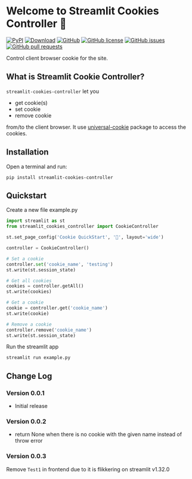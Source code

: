 # Welcome to Streamlit Cookies Controller 🍪

[![PyPI][pypi_badge]][pypi_link]
[![Download][pypi_download_badge]][pypi_link]
[![GitHub][github_badge]][github_link]
[![GitHub license][license_badge]][license_link]
[![GitHub issues][issue_badge]][issue_link]
[![GitHub pull requests][pull_badge]][pull_link]

Control client browser cookie for the site.

## What is Streamlit Cookie Controller?
`streamlit-cookies-controller` let you

- get cookie(s)
- set cookie
- remove cookie

from/to the client browser.
It use [universal-cookie](https://www.npmjs.com/package/universal-cookie) package to access the cookies.


## Installation
Open a terminal and run:
``` terminal
pip install streamlit-cookies-controller
```


## Quickstart
Create a new file example.py
``` python
import streamlit as st
from streamlit_cookies_controller import CookieController

st.set_page_config('Cookie QuickStart', '🍪', layout='wide')

controller = CookieController()

# Set a cookie
controller.set('cookie_name', 'testing')
st.write(st.session_state)

# Get all cookies
cookies = controller.getAll()
st.write(cookies)

# Get a cookie
cookie = controller.get('cookie_name')
st.write(cookie)

# Remove a cookie
controller.remove('cookie_name')
st.write(st.session_state)
```
Run the streamlit app
``` terminal
streamlit run example.py
```


## Change Log
### Version 0.0.1
- Initial release
### Version 0.0.2
- return None when there is no cookie with the given name instead of throw error
### Version 0.0.3
Remove `Test1` in frontend due to it is flikkering on streamlit v1.32.0


[pypi_badge]: https://img.shields.io/pypi/v/streamlit-cookies-controller.svg
[pypi_link]: https://pypi.org/project/streamlit-cookies-controller
[pypi_download_badge]: https://static.pepy.tech/badge/streamlit-cookies-controller
[github_badge]: https://badgen.net/badge/icon/GitHub?icon=github&color=black&label
[github_link]: https://github.com/NathanChen198/streamlit-cookies-controller
[license_badge]: https://img.shields.io/badge/Licence-MIT-gr.svg
[license_link]: https://github.com/NathanChen198/streamlit-cookies-controller/blob/main/LICENSE
[issue_badge]: https://img.shields.io/github/issues/NathanChen198/streamlit-cookies-controller
[issue_link]: https://github.com/NathanChen198/streamlit-cookies-controller/issues
[pull_badge]: https://img.shields.io/github/issues-pr/NathanChen198/streamlit-cookies-controller
[pull_link]: https://github.com/NathanChen198/streamlit-cookies-controller/pulls
